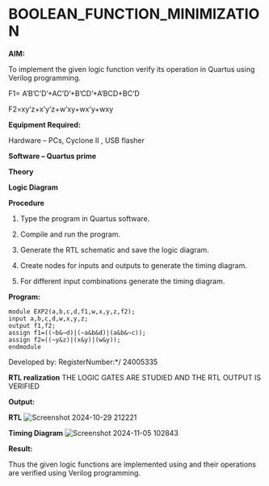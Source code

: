 # BOOLEAN_FUNCTION_MINIMIZATION

**AIM:**

To implement the given logic function verify its operation in Quartus using Verilog programming.

F1= A’B’C’D’+AC’D’+B’CD’+A’BCD+BC’D 

F2=xy’z+x’y’z+w’xy+wx’y+wxy

**Equipment Required:**

Hardware – PCs, Cyclone II , USB flasher

**Software – Quartus prime**

**Theory**

**Logic Diagram**

**Procedure**

1.	Type the program in Quartus software.

2.	Compile and run the program.

3.	Generate the RTL schematic and save the logic diagram.

4.	Create nodes for inputs and outputs to generate the timing diagram.

5.	For different input combinations generate the timing diagram.


**Program:**
```
module EXP2(a,b,c,d,f1,w,x,y,z,f2);
input a,b,c,d,w,x,y,z;
output f1,f2;
assign f1=((~b&~d)|(~a&b&d)|(a&b&~c));
assign f2=((~y&z)|(x&y)|(w&y));
endmodule
```

Developed by: RegisterNumber:*/ 24005335


**RTL realization**
THE LOGIC GATES ARE STUDIED AND THE RTL OUTPUT IS VERIFIED

**Output:**

**RTL**
![Screenshot 2024-10-29 212221](https://github.com/user-attachments/assets/eb31c25b-452d-400c-8fb6-6cdb0e5735d6)


**Timing Diagram**
![Screenshot 2024-11-05 102843](https://github.com/user-attachments/assets/d8d49455-9842-4160-8138-25ab7deb4d28)


**Result:**

Thus the given logic functions are implemented using and their operations are verified using Verilog programming.

